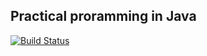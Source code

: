 ## Practical proramming in Java

[![Build Status](https://travis-ci.org/fediq/mipt-java-2016.svg?branch=master)](https://travis-ci.org/VeLKerr/mipt-java-2017)
